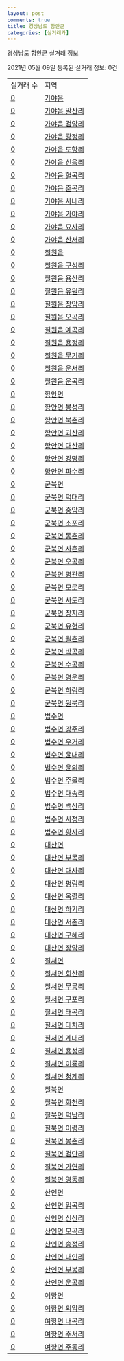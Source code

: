 ```yaml
---
layout: post
comments: true
title: 경상남도 함안군
categories: [실거래가]
---
```


경상남도 함안군 실거래 정보

2021년 05월 09일 등록된 실거래 정보: 0건


<table>
  <tr>
    <td>실거래 수</td>
    <td>지역</td>
  </tr>

  
  <tr>
    <td><a href="4873025000.html">0</a></td>
    <td><a href="4873025000.html">가야읍</a></td>
  </tr>
    

  <tr>
    <td><a href="4873025021.html">0</a></td>
    <td><a href="4873025021.html">가야읍 말산리</a></td>
  </tr>
    

  <tr>
    <td><a href="4873025022.html">0</a></td>
    <td><a href="4873025022.html">가야읍 검암리</a></td>
  </tr>
    

  <tr>
    <td><a href="4873025023.html">0</a></td>
    <td><a href="4873025023.html">가야읍 광정리</a></td>
  </tr>
    

  <tr>
    <td><a href="4873025024.html">0</a></td>
    <td><a href="4873025024.html">가야읍 도항리</a></td>
  </tr>
    

  <tr>
    <td><a href="4873025025.html">0</a></td>
    <td><a href="4873025025.html">가야읍 신음리</a></td>
  </tr>
    

  <tr>
    <td><a href="4873025026.html">0</a></td>
    <td><a href="4873025026.html">가야읍 혈곡리</a></td>
  </tr>
    

  <tr>
    <td><a href="4873025027.html">0</a></td>
    <td><a href="4873025027.html">가야읍 춘곡리</a></td>
  </tr>
    

  <tr>
    <td><a href="4873025028.html">0</a></td>
    <td><a href="4873025028.html">가야읍 사내리</a></td>
  </tr>
    

  <tr>
    <td><a href="4873025029.html">0</a></td>
    <td><a href="4873025029.html">가야읍 가야리</a></td>
  </tr>
    

  <tr>
    <td><a href="4873025030.html">0</a></td>
    <td><a href="4873025030.html">가야읍 묘사리</a></td>
  </tr>
    

  <tr>
    <td><a href="4873025031.html">0</a></td>
    <td><a href="4873025031.html">가야읍 산서리</a></td>
  </tr>
    

  <tr>
    <td><a href="4873025300.html">0</a></td>
    <td><a href="4873025300.html">칠원읍</a></td>
  </tr>
    

  <tr>
    <td><a href="4873025321.html">0</a></td>
    <td><a href="4873025321.html">칠원읍 구성리</a></td>
  </tr>
    

  <tr>
    <td><a href="4873025322.html">0</a></td>
    <td><a href="4873025322.html">칠원읍 용산리</a></td>
  </tr>
    

  <tr>
    <td><a href="4873025323.html">0</a></td>
    <td><a href="4873025323.html">칠원읍 유원리</a></td>
  </tr>
    

  <tr>
    <td><a href="4873025324.html">0</a></td>
    <td><a href="4873025324.html">칠원읍 장암리</a></td>
  </tr>
    

  <tr>
    <td><a href="4873025325.html">0</a></td>
    <td><a href="4873025325.html">칠원읍 오곡리</a></td>
  </tr>
    

  <tr>
    <td><a href="4873025326.html">0</a></td>
    <td><a href="4873025326.html">칠원읍 예곡리</a></td>
  </tr>
    

  <tr>
    <td><a href="4873025327.html">0</a></td>
    <td><a href="4873025327.html">칠원읍 용정리</a></td>
  </tr>
    

  <tr>
    <td><a href="4873025328.html">0</a></td>
    <td><a href="4873025328.html">칠원읍 무기리</a></td>
  </tr>
    

  <tr>
    <td><a href="4873025329.html">0</a></td>
    <td><a href="4873025329.html">칠원읍 운서리</a></td>
  </tr>
    

  <tr>
    <td><a href="4873025330.html">0</a></td>
    <td><a href="4873025330.html">칠원읍 운곡리</a></td>
  </tr>
    

  <tr>
    <td><a href="4873031000.html">0</a></td>
    <td><a href="4873031000.html">함안면</a></td>
  </tr>
    

  <tr>
    <td><a href="4873031021.html">0</a></td>
    <td><a href="4873031021.html">함안면 봉성리</a></td>
  </tr>
    

  <tr>
    <td><a href="4873031022.html">0</a></td>
    <td><a href="4873031022.html">함안면 북촌리</a></td>
  </tr>
    

  <tr>
    <td><a href="4873031023.html">0</a></td>
    <td><a href="4873031023.html">함안면 괴산리</a></td>
  </tr>
    

  <tr>
    <td><a href="4873031024.html">0</a></td>
    <td><a href="4873031024.html">함안면 대산리</a></td>
  </tr>
    

  <tr>
    <td><a href="4873031025.html">0</a></td>
    <td><a href="4873031025.html">함안면 강명리</a></td>
  </tr>
    

  <tr>
    <td><a href="4873031026.html">0</a></td>
    <td><a href="4873031026.html">함안면 파수리</a></td>
  </tr>
    

  <tr>
    <td><a href="4873032000.html">0</a></td>
    <td><a href="4873032000.html">군북면</a></td>
  </tr>
    

  <tr>
    <td><a href="4873032021.html">0</a></td>
    <td><a href="4873032021.html">군북면 덕대리</a></td>
  </tr>
    

  <tr>
    <td><a href="4873032022.html">0</a></td>
    <td><a href="4873032022.html">군북면 중암리</a></td>
  </tr>
    

  <tr>
    <td><a href="4873032023.html">0</a></td>
    <td><a href="4873032023.html">군북면 소포리</a></td>
  </tr>
    

  <tr>
    <td><a href="4873032024.html">0</a></td>
    <td><a href="4873032024.html">군북면 동촌리</a></td>
  </tr>
    

  <tr>
    <td><a href="4873032025.html">0</a></td>
    <td><a href="4873032025.html">군북면 사촌리</a></td>
  </tr>
    

  <tr>
    <td><a href="4873032026.html">0</a></td>
    <td><a href="4873032026.html">군북면 오곡리</a></td>
  </tr>
    

  <tr>
    <td><a href="4873032027.html">0</a></td>
    <td><a href="4873032027.html">군북면 명관리</a></td>
  </tr>
    

  <tr>
    <td><a href="4873032028.html">0</a></td>
    <td><a href="4873032028.html">군북면 모로리</a></td>
  </tr>
    

  <tr>
    <td><a href="4873032029.html">0</a></td>
    <td><a href="4873032029.html">군북면 사도리</a></td>
  </tr>
    

  <tr>
    <td><a href="4873032030.html">0</a></td>
    <td><a href="4873032030.html">군북면 장지리</a></td>
  </tr>
    

  <tr>
    <td><a href="4873032031.html">0</a></td>
    <td><a href="4873032031.html">군북면 유현리</a></td>
  </tr>
    

  <tr>
    <td><a href="4873032032.html">0</a></td>
    <td><a href="4873032032.html">군북면 월촌리</a></td>
  </tr>
    

  <tr>
    <td><a href="4873032033.html">0</a></td>
    <td><a href="4873032033.html">군북면 박곡리</a></td>
  </tr>
    

  <tr>
    <td><a href="4873032034.html">0</a></td>
    <td><a href="4873032034.html">군북면 수곡리</a></td>
  </tr>
    

  <tr>
    <td><a href="4873032035.html">0</a></td>
    <td><a href="4873032035.html">군북면 영운리</a></td>
  </tr>
    

  <tr>
    <td><a href="4873032036.html">0</a></td>
    <td><a href="4873032036.html">군북면 하림리</a></td>
  </tr>
    

  <tr>
    <td><a href="4873032037.html">0</a></td>
    <td><a href="4873032037.html">군북면 원북리</a></td>
  </tr>
    

  <tr>
    <td><a href="4873033000.html">0</a></td>
    <td><a href="4873033000.html">법수면</a></td>
  </tr>
    

  <tr>
    <td><a href="4873033021.html">0</a></td>
    <td><a href="4873033021.html">법수면 강주리</a></td>
  </tr>
    

  <tr>
    <td><a href="4873033022.html">0</a></td>
    <td><a href="4873033022.html">법수면 우거리</a></td>
  </tr>
    

  <tr>
    <td><a href="4873033023.html">0</a></td>
    <td><a href="4873033023.html">법수면 윤내리</a></td>
  </tr>
    

  <tr>
    <td><a href="4873033024.html">0</a></td>
    <td><a href="4873033024.html">법수면 윤외리</a></td>
  </tr>
    

  <tr>
    <td><a href="4873033025.html">0</a></td>
    <td><a href="4873033025.html">법수면 주물리</a></td>
  </tr>
    

  <tr>
    <td><a href="4873033026.html">0</a></td>
    <td><a href="4873033026.html">법수면 대송리</a></td>
  </tr>
    

  <tr>
    <td><a href="4873033027.html">0</a></td>
    <td><a href="4873033027.html">법수면 백산리</a></td>
  </tr>
    

  <tr>
    <td><a href="4873033028.html">0</a></td>
    <td><a href="4873033028.html">법수면 사정리</a></td>
  </tr>
    

  <tr>
    <td><a href="4873033029.html">0</a></td>
    <td><a href="4873033029.html">법수면 황사리</a></td>
  </tr>
    

  <tr>
    <td><a href="4873034000.html">0</a></td>
    <td><a href="4873034000.html">대산면</a></td>
  </tr>
    

  <tr>
    <td><a href="4873034021.html">0</a></td>
    <td><a href="4873034021.html">대산면 부목리</a></td>
  </tr>
    

  <tr>
    <td><a href="4873034022.html">0</a></td>
    <td><a href="4873034022.html">대산면 대사리</a></td>
  </tr>
    

  <tr>
    <td><a href="4873034023.html">0</a></td>
    <td><a href="4873034023.html">대산면 평림리</a></td>
  </tr>
    

  <tr>
    <td><a href="4873034024.html">0</a></td>
    <td><a href="4873034024.html">대산면 옥렬리</a></td>
  </tr>
    

  <tr>
    <td><a href="4873034025.html">0</a></td>
    <td><a href="4873034025.html">대산면 하기리</a></td>
  </tr>
    

  <tr>
    <td><a href="4873034026.html">0</a></td>
    <td><a href="4873034026.html">대산면 서촌리</a></td>
  </tr>
    

  <tr>
    <td><a href="4873034027.html">0</a></td>
    <td><a href="4873034027.html">대산면 구혜리</a></td>
  </tr>
    

  <tr>
    <td><a href="4873034028.html">0</a></td>
    <td><a href="4873034028.html">대산면 장암리</a></td>
  </tr>
    

  <tr>
    <td><a href="4873035000.html">0</a></td>
    <td><a href="4873035000.html">칠서면</a></td>
  </tr>
    

  <tr>
    <td><a href="4873035021.html">0</a></td>
    <td><a href="4873035021.html">칠서면 회산리</a></td>
  </tr>
    

  <tr>
    <td><a href="4873035022.html">0</a></td>
    <td><a href="4873035022.html">칠서면 무릉리</a></td>
  </tr>
    

  <tr>
    <td><a href="4873035023.html">0</a></td>
    <td><a href="4873035023.html">칠서면 구포리</a></td>
  </tr>
    

  <tr>
    <td><a href="4873035025.html">0</a></td>
    <td><a href="4873035025.html">칠서면 태곡리</a></td>
  </tr>
    

  <tr>
    <td><a href="4873035026.html">0</a></td>
    <td><a href="4873035026.html">칠서면 대치리</a></td>
  </tr>
    

  <tr>
    <td><a href="4873035027.html">0</a></td>
    <td><a href="4873035027.html">칠서면 계내리</a></td>
  </tr>
    

  <tr>
    <td><a href="4873035028.html">0</a></td>
    <td><a href="4873035028.html">칠서면 용성리</a></td>
  </tr>
    

  <tr>
    <td><a href="4873035029.html">0</a></td>
    <td><a href="4873035029.html">칠서면 이룡리</a></td>
  </tr>
    

  <tr>
    <td><a href="4873035030.html">0</a></td>
    <td><a href="4873035030.html">칠서면 청계리</a></td>
  </tr>
    

  <tr>
    <td><a href="4873036000.html">0</a></td>
    <td><a href="4873036000.html">칠북면</a></td>
  </tr>
    

  <tr>
    <td><a href="4873036021.html">0</a></td>
    <td><a href="4873036021.html">칠북면 화천리</a></td>
  </tr>
    

  <tr>
    <td><a href="4873036022.html">0</a></td>
    <td><a href="4873036022.html">칠북면 덕남리</a></td>
  </tr>
    

  <tr>
    <td><a href="4873036023.html">0</a></td>
    <td><a href="4873036023.html">칠북면 이령리</a></td>
  </tr>
    

  <tr>
    <td><a href="4873036024.html">0</a></td>
    <td><a href="4873036024.html">칠북면 봉촌리</a></td>
  </tr>
    

  <tr>
    <td><a href="4873036025.html">0</a></td>
    <td><a href="4873036025.html">칠북면 검단리</a></td>
  </tr>
    

  <tr>
    <td><a href="4873036026.html">0</a></td>
    <td><a href="4873036026.html">칠북면 가연리</a></td>
  </tr>
    

  <tr>
    <td><a href="4873036027.html">0</a></td>
    <td><a href="4873036027.html">칠북면 영동리</a></td>
  </tr>
    

  <tr>
    <td><a href="4873038000.html">0</a></td>
    <td><a href="4873038000.html">산인면</a></td>
  </tr>
    

  <tr>
    <td><a href="4873038021.html">0</a></td>
    <td><a href="4873038021.html">산인면 입곡리</a></td>
  </tr>
    

  <tr>
    <td><a href="4873038022.html">0</a></td>
    <td><a href="4873038022.html">산인면 신산리</a></td>
  </tr>
    

  <tr>
    <td><a href="4873038023.html">0</a></td>
    <td><a href="4873038023.html">산인면 모곡리</a></td>
  </tr>
    

  <tr>
    <td><a href="4873038024.html">0</a></td>
    <td><a href="4873038024.html">산인면 송정리</a></td>
  </tr>
    

  <tr>
    <td><a href="4873038025.html">0</a></td>
    <td><a href="4873038025.html">산인면 내인리</a></td>
  </tr>
    

  <tr>
    <td><a href="4873038026.html">0</a></td>
    <td><a href="4873038026.html">산인면 부봉리</a></td>
  </tr>
    

  <tr>
    <td><a href="4873038027.html">0</a></td>
    <td><a href="4873038027.html">산인면 운곡리</a></td>
  </tr>
    

  <tr>
    <td><a href="4873039000.html">0</a></td>
    <td><a href="4873039000.html">여항면</a></td>
  </tr>
    

  <tr>
    <td><a href="4873039021.html">0</a></td>
    <td><a href="4873039021.html">여항면 외암리</a></td>
  </tr>
    

  <tr>
    <td><a href="4873039022.html">0</a></td>
    <td><a href="4873039022.html">여항면 내곡리</a></td>
  </tr>
    

  <tr>
    <td><a href="4873039023.html">0</a></td>
    <td><a href="4873039023.html">여항면 주서리</a></td>
  </tr>
    

  <tr>
    <td><a href="4873039024.html">0</a></td>
    <td><a href="4873039024.html">여항면 주동리</a></td>
  </tr>
    


</table>
    